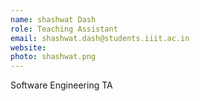 ```yaml
---
name: shashwat Dash
role: Teaching Assistant
email: shashwat.dash@students.iiit.ac.in
website:
photo: shashwat.png
---
```


Software Engineering TA